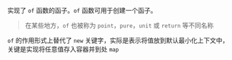 实现了 `of` 函数的函子。`of` 函数可用于创建一个函子。

> 在某些地方，`of` 也被称为 `point`，`pure`，`unit` 或 `return` 等不同名称

`of` 的作用形式上替代了 `new` 关键字，实际是表示将值放到默认最小化上下文中，关键是实现将任意值存入容器并到处 `map`
